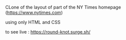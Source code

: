 CLone of the layout of part of the NY Times homepage (https://www.nytimes.com)

using only HTML and CSS

to see live : https://round-knot.surge.sh/